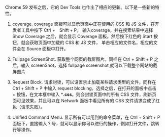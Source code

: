 Chrome 59 发布之后，它的 Dev Tools 也作出了相应的更新。以下是一些新的特性。

1. coverage. coverage 面板可以显示页面中正在使用的 CSS 和 JS 文件，在开发者工具中按下 Ctrl +　Shift + P， 输入coverage，并在搜索结果中选择 Show Coverage 之后，就会显示 Coverage 面板，然后按下红色的 Start 按钮，就会获取页面中加载的 CSS 和 JS 文件， 单击相应的文件名，相应的文件会在 Source 面板中打开。

2. Fullpage ScreenShot. 获取整个网页的截屏图片。同样在 Ctrl + Shift + P 之后，输入 screenShot，选择 fullpage screenshot,就可以下载整个网站的截屏图片

3. Request Block. 请求封锁，可以设置禁止加载某些请求类型的文件，同样在 Ctrl + Shift + P 中输入 request blocking，选择之后，在打开的面板中点击 + 按钮，在文本框中输入 ***.css**，则会封锁页面中的所有 CSS 文件，刷新页面可见效果，并且可以在 Network 面板中看见所有的 CSS 文件请求变成了红色（请求失败）。

4. Unified Command Menu. 显示所有可以用到的命令菜单，在 Ctrl + Shift + P 面板下，直接输入 ? 号，就可以显示你可以进行的操作，例如打开文件，跳转行等操作。
